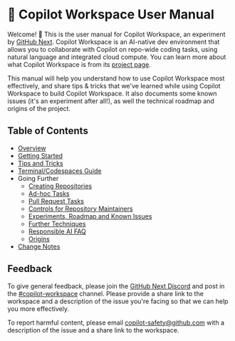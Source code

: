 # 📖 Copilot Workspace User Manual

Welcome! 👋 This is the user manual for Copilot Workspace, an experiment by [GitHub Next](https://githubnext.com). Copilot Workspace is an AI-native dev environment that allows you to collaborate with Copilot on repo-wide coding tasks, using natural language and integrated cloud compute. You can learn more about what Copilot Workspace is from its [project page](https://githubnext.com/projects/copilot-workspace/).

This manual will help you understand how to use Copilot Workspace most effectively, and share tips & tricks that we've learned while using Copilot Workspace to build Copilot Workspace. It also documents some known issues (it's an experiment after all!), as well the technical roadmap and origins of the project. 

## Table of Contents

* [Overview](overview.md)
* [Getting Started](getting-started.md)
* [Tips and Tricks](tips-and-tricks.md)
* [Terminal/Codespaces Guide](codespaces-guide.md)
* Going Further
  - [Creating Repositories](creating-repos.md)
  - [Ad-hoc Tasks](adhoc-tasks.md)
  - [Pull Request Tasks](pull-request-tasks.md)
  - [Controls for Repository Maintainers](repo-maintainers.md)
  - [Experiments, Roadmap and Known Issues](known-issues.md)
  - [Further Techniques](further-techniques.md)
  - [Responsible AI FAQ](responsible-ai-faq.md)
  - [Origins](origins.md)
* [Change Notes](changes.md)

## Feedback

To give general feedback, please join the [GitHub Next Discord](https://discord.gg/FeGshJZ2yy) and post in the [#copilot-workspace](https://discord.com/channels/735557230698692749/1234535943915044946) channel.  Please provide a share link to the workspace and a description of the issue you're facing so that we can help you more effectively.

To report harmful content, please email copilot-safety@github.com with a description of the issue and a share link to the workspace.
